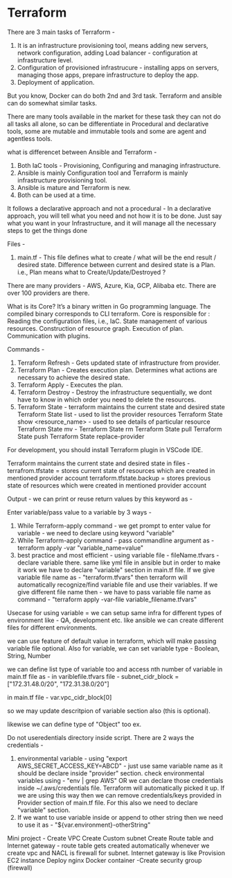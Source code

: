 # Terraform

There are 3 main tasks of Terraform - 
1. It is an infrastructure provisioning tool, means adding new servers, network configuration, adding Load balancer - configuration at infrastructure level.
2. Configuration of provisioned infrastrucure - installing apps on servers, managing those apps, prepare infrastructure to deploy the app.
3. Deployment of application.

But you know, Docker can do both 2nd and 3rd task.
Terraform and ansible can do somewhat similar tasks.

There are many tools available in the market for these task they can not do all tasks all alone, so can be differentiate in Procedural and declarative tools, some are mutable and immutable tools and some are agent and agentless tools.

what is differencet between Ansible and Terraform -
1. Both IaC tools - Provisioning, Configuring and managing infrastructure.
2. Ansible is mainly Configuration tool and Terraform is mainly infrastructure provisioning tool.
3. Ansible is mature and Terraform is new. 
4. Both can be used at a time.

It follows a declarative approach and not a procedural - In a declarative approach, you will tell what you need and not how it is to be done. Just say what you want in your Infrastructure, and it will manage all the necessary steps to get the things done

Files -
1. main.tf - This file defines what to create / what will be the end result / desired state.
Difference between current and desired state is a Plan. i.e., Plan means what to Create/Update/Destroyed ?

There are many providers - AWS, Azure, Kia, GCP, Alibaba etc. There are over 100 providers are there.

What is its Core?
It’s a binary written in Go programming language. The compiled binary corresponds to CLI terraform.
Core is responsible for :
Reading the configuration files, i.e., IaC.
State management of various resources.
Construction of resource graph.
Execution of plan.
Communication with plugins.

Commands -
1. Terraform Refresh - Gets updated state of infrastructure from provider.
2. Terraform Plan - Creates execution plan. Determines what actions are necessary to achieve the desired state.
3. Terraform Apply - Executes the plan.
4. Terraform Destroy - Destroy the infrastructure sequentially, we dont have to know in which order you need to delete the resources.
5. Terraform State - terraform maintains the current state and desired state
  Terraform State list - used to list the provider resources
  Terraform State show <resource_name> - used to see details of particular resource
  Terraform State mv - 
  Terraform State rm
  Terraform State pull
  Terraform State push
  Terraform State replace-provider

For development, you should install Terraform plugin in VSCode IDE.

Terraform maintains the current state and desired state in files - 
terrafrom.tfstate = stores current state of resources which are created in mentioned provider account
terraform.tfstate.backup = stores previous state of resources which were created in mentioned provider account

Output - we can print or reuse return values by this keyword as -

Enter variable/pass value to a variable by 3 ways -
1. While Terraform-apply command - we get prompt to enter value for variable - we need to declare using keyword "variable"
2. While Terraform-apply command - pass commandline argument as - terraform apply -var  "variable_name=value"
3. best practice and most efficient - using variable file - fileName.tfvars - declare variable there. same like yml file in ansible but in order to make it work we have to declare "variable" section in main.tf file.
If we give variable file name as - "terraform.tfvars" then terraform will automatically recognize/find variable file and use their variables. 
If we give different file name then - we have to pass variable file name as command - "terraform apply -var-file variable_filename.tfvars"

Usecase for using variable = we can setup same infra for different types of environment like - QA, development etc. like ansible we can create different files for different environments.

we can use feature of default value in terraform, which will make passing variable file optional.
Also for variable, we can set variable type - Boolean, String, Number

we can define list type of variable too and access nth number of variable in main.tf file as -
in variblefile.tfvars file -
subnet_cidr_block = ["172.31.48.0/20", "172.31.38.0/20"]

in main.tf file -
var.vpc_cidr_block[0]

so we may update descritpion of variable section also (this is optional).

likewise we can define type of "Object" too
ex. 

Do not useredentials directory inside script.
There are 2 ways the credentials - 
1. environmental variable - using "export AWS_SECRET_ACCESS_KEY=ABCD" - just use same variable name as it should be declare inside "provider" section.
  check environmental variables using - "env | grep AWS" OR we can declare those credentials inside ~/.aws/credentials file. Terraform will automatically picked it up. If we are using this way then we can remove credentials/keys provided in Provider section of main.tf file. For this also we need to declare "variable" section.
2. If we want to use variable inside or append to other string then we need to use it as - "${var.environment}-otherString"


Mini project -
Create VPC
Create Custom subnet
Create Route table and Internet gateway - route table gets created automatically whenever we create vpc and NACL is firewall for subnet. Internet gateway is like 
Provision EC2 instance
Deploy nginx Docker container
-Create security group (firewall)
